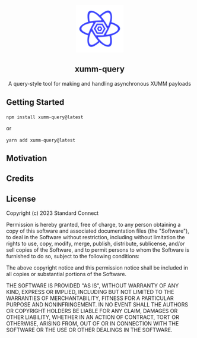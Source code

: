 <div align="center">
  <img src="https://github.com/standardconnect/xumm-query/blob/main/media/xumm-query.png" width="128" alt="" />
</div>

<h2 align="center">xumm-query</h2>

<p align="center">
A query-style tool for making and handling asynchronous XUMM payloads
</p>

## Getting Started

  <p>
    <code>npm install xumm-query@latest</code>
  </p>

  <p>or</p>

  <p> 
    <code>yarn add xumm-query@latest</code>
  </p>

## Motivation

## Credits

## License

Copyright (c) 2023 Standard Connect

Permission is hereby granted, free of charge, to any person obtaining a copy
of this software and associated documentation files (the "Software"), to deal
in the Software without restriction, including without limitation the rights
to use, copy, modify, merge, publish, distribute, sublicense, and/or sell
copies of the Software, and to permit persons to whom the Software is
furnished to do so, subject to the following conditions:

The above copyright notice and this permission notice shall be included in all
copies or substantial portions of the Software.

THE SOFTWARE IS PROVIDED "AS IS", WITHOUT WARRANTY OF ANY KIND, EXPRESS OR
IMPLIED, INCLUDING BUT NOT LIMITED TO THE WARRANTIES OF MERCHANTABILITY,
FITNESS FOR A PARTICULAR PURPOSE AND NONINFRINGEMENT. IN NO EVENT SHALL THE
AUTHORS OR COPYRIGHT HOLDERS BE LIABLE FOR ANY CLAIM, DAMAGES OR OTHER
LIABILITY, WHETHER IN AN ACTION OF CONTRACT, TORT OR OTHERWISE, ARISING FROM,
OUT OF OR IN CONNECTION WITH THE SOFTWARE OR THE USE OR OTHER DEALINGS IN THE
SOFTWARE.
